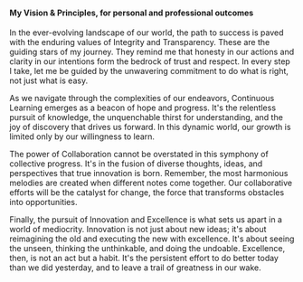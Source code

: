#### My Vision & Principles, for personal and professional outcomes

In the ever-evolving landscape of our world, the path to success is paved with the enduring values of Integrity and Transparency. These are the guiding stars of my journey. They remind me that honesty in our actions and clarity in our intentions form the bedrock of trust and respect. In every step I take, let me be guided by the unwavering commitment to do what is right, not just what is easy.

As we navigate through the complexities of our endeavors, Continuous Learning emerges as a beacon of hope and progress. It's the relentless pursuit of knowledge, the unquenchable thirst for understanding, and the joy of discovery that drives us forward. In this dynamic world, our growth is limited only by our willingness to learn.

The power of Collaboration cannot be overstated in this symphony of collective progress. It's in the fusion of diverse thoughts, ideas, and perspectives that true innovation is born. Remember, the most harmonious melodies are created when different notes come together. Our collaborative efforts will be the catalyst for change, the force that transforms obstacles into opportunities.

Finally, the pursuit of Innovation and Excellence is what sets us apart in a world of mediocrity. Innovation is not just about new ideas; it's about reimagining the old and executing the new with excellence. It's about seeing the unseen, thinking the unthinkable, and doing the undoable. Excellence, then, is not an act but a habit. It's the persistent effort to do better today than we did yesterday, and to leave a trail of greatness in our wake.

